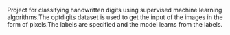  Project for classifying handwritten digits using supervised machine learning algorithms.The optdigits dataset is used to get 
 the input of the images in the form of pixels.The labels are specified and the model learns from the labels.
